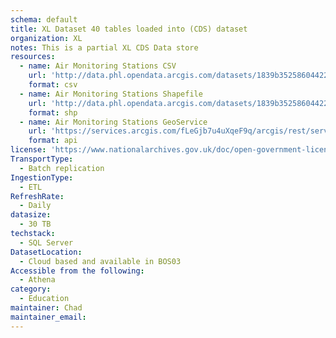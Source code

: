 ```yaml
---
schema: default
title: XL Dataset 40 tables loaded into (CDS) dataset
organization: XL
notes: This is a partial XL CDS Data store
resources:
  - name: Air Monitoring Stations CSV
    url: 'http://data.phl.opendata.arcgis.com/datasets/1839b35258604422b0b520cbb668df0d_0.csv'
    format: csv
  - name: Air Monitoring Stations Shapefile
    url: 'http://data.phl.opendata.arcgis.com/datasets/1839b35258604422b0b520cbb668df0d_0.zip'
    format: shp
  - name: Air Monitoring Stations GeoService
    url: 'https://services.arcgis.com/fLeGjb7u4uXqeF9q/arcgis/rest/services/Air_Monitoring_Stations/FeatureServer/0/query'
    format: api
license: 'https://www.nationalarchives.gov.uk/doc/open-government-licence/version/3/'
TransportType:
  - Batch replication
IngestionType:
  - ETL 
RefreshRate:
  - Daily
datasize:
  - 30 TB
techstack:
  - SQL Server
DatasetLocation:
  - Cloud based and available in BOS03
Accessible from the following:
  - Athena
category:
  - Education
maintainer: Chad 
maintainer_email: 
---
```


